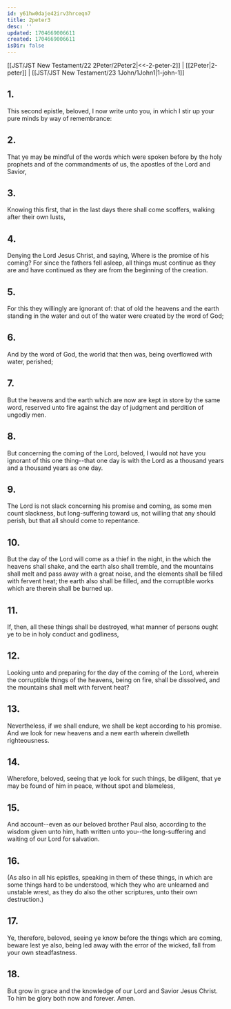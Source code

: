 ```yaml
---
id: y61hw0daje42irv3hrceqn7
title: 2peter3
desc: ''
updated: 1704669006611
created: 1704669006611
isDir: false
---
```

[[JST/JST New Testament/22 2Peter/2Peter2|<<-2-peter-2]] | [[2Peter|2-peter]] | [[JST/JST New Testament/23 1John/1John1|1-john-1]]
## 1.
This second epistle, beloved, I now write unto you, in which I stir up your pure minds by way of remembrance:
## 2.
That ye may be mindful of the words which were spoken before by the holy prophets and of the commandments of us, the apostles of the Lord and Savior,
## 3.
Knowing this first, that in the last days there shall come scoffers, walking after their own lusts,
## 4.
Denying the Lord Jesus Christ, and saying, Where is the promise of his coming? For since the fathers fell asleep, all things must continue as they are and have continued as they are from the beginning of the creation.
## 5.
For this they willingly are ignorant of: that of old the heavens and the earth standing in the water and out of the water were created by the word of God;
## 6.
And by the word of God, the world that then was, being overflowed with water, perished;
## 7.
But the heavens and the earth which are now are kept in store by the same word, reserved unto fire against the day of judgment and perdition of ungodly men.
## 8.
But concerning the coming of the Lord, beloved, I would not have you ignorant of this one thing\--that one day is with the Lord as a thousand years and a thousand years as one day.
## 9.
The Lord is not slack concerning his promise and coming, as some men count slackness, but long-suffering toward us, not willing that any should perish, but that all should come to repentance.
## 10.
But the day of the Lord will come as a thief in the night, in the which the heavens shall shake, and the earth also shall tremble, and the mountains shall melt and pass away with a great noise, and the elements shall be filled with fervent heat; the earth also shall be filled, and the corruptible works which are therein shall be burned up.
## 11.
If, then, all these things shall be destroyed, what manner of persons ought ye to be in holy conduct and godliness,
## 12.
Looking unto and preparing for the day of the coming of the Lord, wherein the corruptible things of the heavens, being on fire, shall be dissolved, and the mountains shall melt with fervent heat?
## 13.
Nevertheless, if we shall endure, we shall be kept according to his promise. And we look for new heavens and a new earth wherein dwelleth righteousness.
## 14.
Wherefore, beloved, seeing that ye look for such things, be diligent, that ye may be found of him in peace, without spot and blameless,
## 15.
And account\--even as our beloved brother Paul also, according to the wisdom given unto him, hath written unto you\--the long-suffering and waiting of our Lord for salvation.
## 16.
(As also in all his epistles, speaking in them of these things, in which are some things hard to be understood, which they who are unlearned and unstable wrest, as they do also the other scriptures, unto their own destruction.)
## 17.
Ye, therefore, beloved, seeing ye know before the things which are coming, beware lest ye also, being led away with the error of the wicked, fall from your own steadfastness.
## 18.
But grow in grace and the knowledge of our Lord and Savior Jesus Christ. To him be glory both now and forever. Amen.

